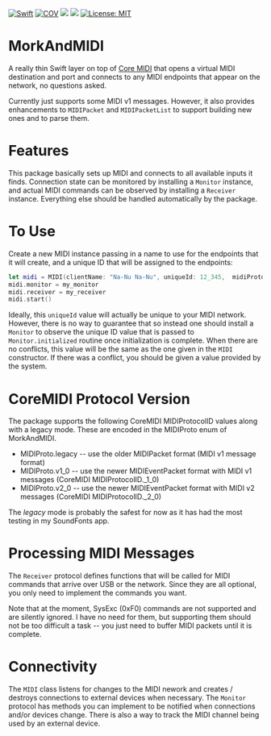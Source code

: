 [![Swift](https://github.com/bradhowes/morkandmidi/workflows/CI/badge.svg)]()
[![COV](https://img.shields.io/endpoint?url=https://gist.githubusercontent.com/bradhowes/1190477db6ce37d6f5d8e8be5ac6b752/raw/MorkAndMIDI-coverage.json)](https://github.com/bradhowes/morkandmidi/blob/main/.github/workflows/CI.yml)
[![](https://img.shields.io/endpoint?url=https%3A%2F%2Fswiftpackageindex.com%2Fapi%2Fpackages%2Fbradhowes%2Fmorkandmidi%2Fbadge%3Ftype%3Dswift-versions)](https://swiftpackageindex.com/bradhowes/morkandmidi)
[![](https://img.shields.io/endpoint?url=https%3A%2F%2Fswiftpackageindex.com%2Fapi%2Fpackages%2Fbradhowes%2Fmorkandmidi%2Fbadge%3Ftype%3Dplatforms)](https://swiftpackageindex.com/bradhowes/morkandmidi)
[![License: MIT](https://img.shields.io/badge/License-MIT-A31F34.svg)](https://opensource.org/licenses/MIT)


# MorkAndMIDI

A really thin Swift layer on top of [Core MIDI](https://developer.apple.com/documentation/coremidi)
that opens a virtual MIDI destination and port and connects to any MIDI endpoints that appear on the network,
no questions asked.

Currently just supports some MIDI v1 messages. However, it also provides enhancements to
`MIDIPacket` and `MIDIPacketList` to support building new ones and to parse them.

# Features

This package basically sets up MIDI and connects to all available inputs it finds. Connection state can be monitored by
installing a `Monitor` instance, and actual MIDI commands can be observed by installing a `Receiver` instance.
Everything else should be handled automatically by the package.

# To Use

Create a new MIDI instance passing in a name to use for the endpoints that it will create, and a unique ID that will be
assigned to the endpoints:

```swift
let midi = MIDI(clientName: "Na-Nu Na-Nu", uniqueId: 12_345,  midiProto: .legacy)
midi.monitor = my_monitor
midi.receiver = my_receiver
midi.start()
```

Ideally, this `uniqueId` value will actually be unique to your MIDI network. However, there is no way to
guarantee that so instead one should install a `Monitor` to observe the unique ID value that is passed to
`Monitor.initialized` routine once initialization is complete. When there are no conflicts, this value
will be the same as the one given in the `MIDI` constructor. If there was a conflict, you should be
given a value provided by the system.

# CoreMIDI Protocol Version

The package supports the following CoreMIDI MIDIProtocolID values along with a legacy mode. These are encoded in 
the MIDIProto enum of MorkAndMIDI.

* MIDIProto.legacy -- use the older MIDIPacket format (MIDI v1 message format)
* MIDIProto.v1_0 -- use the newer MIDIEventPacket format with MIDI v1 messages (CoreMIDI MIDIProtocolID._1_0)
* MIDIProto.v2_0 -- use the newer MIDIEventPacket format with MIDI v2 messages (CoreMIDI MIDIProtocolID._2_0)

The _legacy_ mode is probably the safest for now as it has had the most testing in my SoundFonts app.

# Processing MIDI Messages

The `Receiver` protocol defines functions that will be called for MIDI commands that arrive over USB or the network.
Since they are all optional, you only need to implement the commands you want.

Note that at the moment, SysExc (0xF0) commands are not supported and are silently ignored. I have no need for them,
but supporting them should not be too difficult a task -- you just need to buffer MIDI packets until it is complete.

# Connectivity

The `MIDI` class listens for changes to the MIDI nework and creates / destroys connections to external devices when necessary.
The `Monitor` protocol has methods you can implement to be notified when connections and/or devices change. There is also a
way to track the MIDI channel being used by an external device.


[License Badge]: https://img.shields.io/github/license/bradhowes/AStar.svg?color=yellow "MIT License"
[License]: https://github.com/bradhowes/AStar/blob/master/LICENSE.txt

[Swift Badge]: https://img.shields.io/badge/swift-5.3-orange.svg "Swift 5.3"
[Swift]: https://swift.org/blog/swift-5-3-released/

